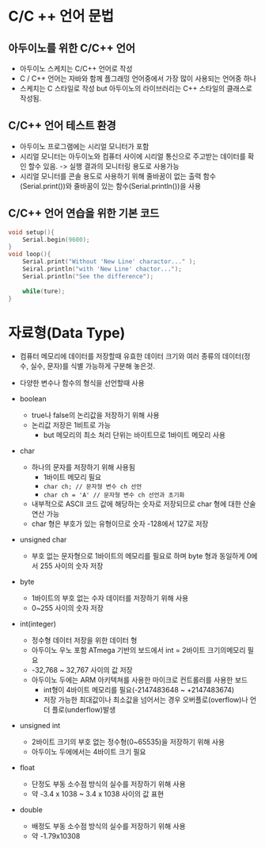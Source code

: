 # C/C ++ 언어 문법

## 아두이노를 위한 C/C++ 언어
- 아두이노 스케치는 C/C++ 언어로 작성
- C / C++ 언어는 자바와 함께 플그래밍 언어중에서 가장 많이 사용되는 언어중 하나
- 스케치는 C 스타일로 작성 but 아두이노의 라이브러리는 C++ 스타일의 클래스로 작성됨.

## C/C++ 언어 테스트 환경
- 아두이노 프로그램에는 시리얼 모니터가 포함
- 시리얼 모니터는 아두이노와 컴퓨터 사이에 시리얼 통신으로 주고받는 데이터를 확인 할수 있음. 
   -> 실행 결과의 모니터링 용도로 사용가능 
- 시리얼 모니터를 콘솔 용도로 사용하기 위해 줄바꿈이 없는 출력 함수(Serial.print())와 줄바꿈이 있는 함수(Serial.println())을 사용

## C/C++ 언어 연습을 위한 기본 코드
```C
void setup(){
	Serial.begin(9600);
}
void loop(){
	Serial.print("Without 'New Line' charactor..." );
	Seiral.println("with 'New Line' chactor...");
	Serial.println("See the difference");
	
	while(ture);
}
```

# 자료형(Data Type)
- 컴퓨터 메모리에 데이터를 저장할때 유효한 데이터 크기와 여러 종류의 데이터(정수, 실수, 문자)를 식별 가능하게 구분해 놓은것. 
- 다양한 변수나 함수의 형식을 선언할때 사용

- boolean
	- true나 false의 논리값을 저장하기 위해 사용
	- 논리값 저장은 1비트로 가능
		- but 메모리의 최소 처리 단위는 바이트므로 1바이트 메모리 사용
- char
	- 하나의 문자를 저장하기 위해 사용됨
		- 1바이트 메모리 필요
		- `char ch; // 문자형 변수 ch 선언`
		- `char ch = 'A' // 문자형 변수 ch 선언과 초기화`
	- 내부적으로 ASCII 코드 값에 해당하는 숫자로 저장되므로 char 형에 대한 산술 연산 가능
	- char 형은 부호가 있는 유형이므로 숫자 -128에서 127로 저장
- unsigned char
	- 부호 없는 문자형으로 1바이트의 메모리를 필요로 하며 byte 형과 동일하게 0에서 255 사이의 숫자 저장
- byte
	- 1바이트의 부호 없는 수자 데이터를 저장하기 위해 사용
	- 0~255 사이의 숫자 저장
- int(integer)
	- 정수형 데이터 저장을 위한 데이터 형
	- 아두이노 우노 포함 ATmega 기반의 보드에서 int = 2바이트 크기의메모리 필요
	- -32,768 ~ 32,767 사이의 값 저장
	- 아두이노 두에는 ARM 아키텍쳐를 사용한 마이크로 컨트롤러를 사용한 보드
		- int형이 4바이트 메모리를 필요(-2147483648 ~ +2147483674)
		- 저장 가능한 최대값이나 최소값을 넘어서는 경우 오버플로(overflow)나 언더 플로(underflow)발생
- unsigned int
	- 2바이트 크기의 부호 없는 정수형(0~65535)을 저장하기 위해 사용
	- 아두이노 두에에서는 4바이트 크기 필요
- float
	- 단정도 부동 소수점 방식의 실수를 저장하기 위해 사용
	- 약 -3.4 x 1038 ~ 3.4 x 1038 사이의 값 표현
- double
	- 배정도 부동 소수점 방식의 실수를 저장하기 위해 사용
	- 약  -1.79x10308